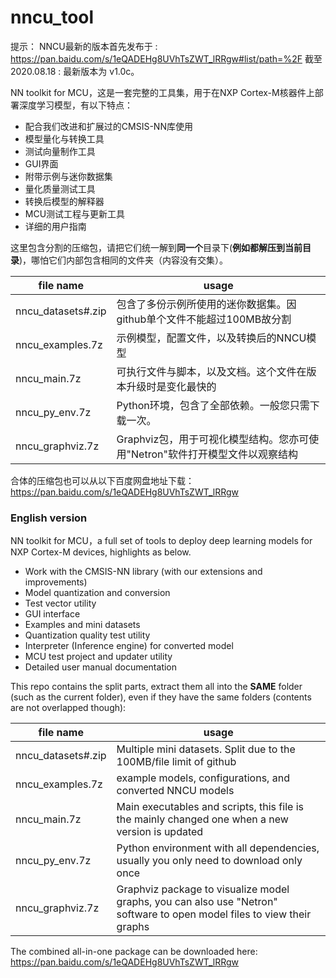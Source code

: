 # nncu_tool

提示：
NNCU最新的版本首先发布于 : https://pan.baidu.com/s/1eQADEHg8UVhTsZWT_lRRgw#list/path=%2F 截至2020.08.18 : 最新版本为 v1.0c。

NN toolkit for MCU，这是一套完整的工具集，用于在NXP Cortex-M核器件上部署深度学习模型，有以下特点：

- 配合我们改进和扩展过的CMSIS-NN库使用
- 模型量化与转换工具
- 测试向量制作工具
- GUI界面
- 附带示例与迷你数据集
- 量化质量测试工具
- 转换后模型的解释器
- MCU测试工程与更新工具
- 详细的用户指南

[NNCU入门视频]: https://github.com/RockySong/nncu_tool/blob/master/nncu_%E4%BD%BF%E7%94%A8%E5%85%A5%E9%97%A8.mp4

这里包含分割的压缩包，请把它们统一解到**同一个**目录下(**例如都解压到当前目录**)，哪怕它们内部包含相同的文件夹（内容没有交集）。

| file name          | usage                                                        |
| ------------------ | ------------------------------------------------------------ |
| nncu_datasets#.zip | 包含了多份示例所使用的迷你数据集。因github单个文件不能超过100MB故分割 |
| nncu_examples.7z   | 示例模型，配置文件，以及转换后的NNCU模型                     |
| nncu_main.7z       | 可执行文件与脚本，以及文档。这个文件在版本升级时是变化最快的 |
| nncu_py_env.7z     | Python环境，包含了全部依赖。一般您只需下载一次。             |
| nncu_graphviz.7z   | Graphviz包，用于可视化模型结构。您亦可使用"Netron"软件打开模型文件以观察结构 |

合体的压缩包也可以从以下百度网盘地址下载：
https://pan.baidu.com/s/1eQADEHg8UVhTsZWT_lRRgw

### English version

NN toolkit for MCU，a full set of tools to deploy deep learning models for NXP Cortex-M devices, highlights as below.

- Work with the CMSIS-NN library (with our extensions and improvements)
- Model quantization and conversion
- Test vector utility
- GUI interface
- Examples and mini datasets
- Quantization quality test utility
- Interpreter (Inference engine) for converted model
- MCU test project and updater utility
- Detailed user manual documentation

This repo contains the split parts, extract them all into the **SAME** folder (such as the current folder), even if they have the same folders (contents are not overlapped though):

| file name          | usage                                                        |
| ------------------ | ------------------------------------------------------------ |
| nncu_datasets#.zip | Multiple mini datasets. Split due to the 100MB/file limit of github |
| nncu_examples.7z   | example models, configurations, and converted NNCU models    |
| nncu_main.7z       | Main executables and scripts, this file is the mainly changed one when a new version is updated |
| nncu_py_env.7z     | Python environment with all dependencies, usually you only need to download only once |
| nncu_graphviz.7z   | Graphviz package to visualize model graphs, you can also use "Netron" software to open model files to view their graphs |

The combined  all-in-one package can be downloaded here:
https://pan.baidu.com/s/1eQADEHg8UVhTsZWT_lRRgw

